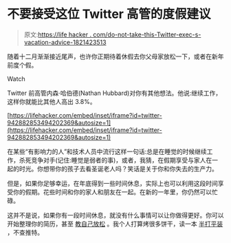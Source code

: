 # 不要接受这位 Twitter 高管的度假建议

> 原文:[https://life hacker . com/do-not-take-this-Twitter-exec-s-vacation-advice-1821423513](https://lifehacker.com/do-not-take-this-twitter-exec-s-vacation-advice-1821423513)

随着十二月渐渐接近尾声，也许你正期待着休假去你父母家放松一下，或者在新年前度个假。

Watch

Twitter 前高管内森·哈伯德(Nathan Hubbard)对你有其他想法。他说:继续工作，这样你就能比其他人高出 3.8%。

 [https://lifehacker.com/embed/inset/iframe?id=twitter-942882853494202369&autosize=1](https://lifehacker.com/embed/inset/iframe?id=twitter-942882853494202369&autosize=1) 

在某些“有影响力的人”和技术人员中流行这样一句话:总是在睡觉的时候继续工作，杀死竞争对手(记住:睡觉是弱者的事)，或者，我猜，在假期享受与家人在一起的时光。你想带你的孩子去看圣诞老人吗？笑话是关于你和你失去的生产力。

但是，如果你足够幸运，在年底得到一些时间休息，实际上也可以利用这段时间享受你的假期。花些时间和你的家人和朋友在一起。在新的一年里，你仍然可以忙碌。

这并不是说，如果你有一段时间休息，就没有什么事情可以让你做得更好。你可以开始整理你的简历，甚至 [教自己放松](https://lifehacker.com/how-you-can-learn-to-finally-really-relax-1548045887) 。我个人打算烤很多饼干，读一本 [半打平装](https://twitter.com/AliciaAdamczyk/status/943130823368347650) ，不查推特。